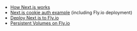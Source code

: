 - [How Next.js works](https://nextjs.org/learn/foundations/how-nextjs-works)
- [Next.js cookie auth example](https://github.com/oliverjam/next-cookie-auth) (including Fly.io deployment)
- [Deploy Next.js to Fly.io](https://fly.io/docs/languages-and-frameworks/nextjs/)
- [Persistent Volumes on Fly.io](https://fly.io/docs/reference/volumes/)

